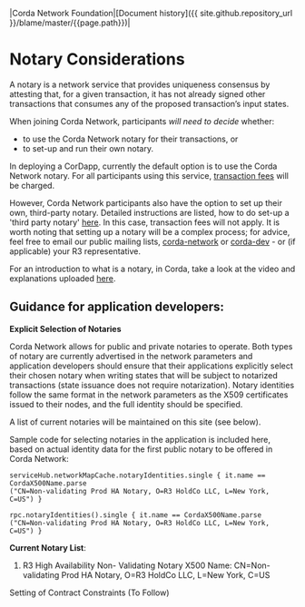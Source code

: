 |Corda Network Foundation|[Document history]({{ site.github.repository_url }}/blame/master/{{page.path}})|

Notary Considerations
=====================

A notary is a network service that provides uniqueness consensus by attesting that, for a given transaction, it has not already signed other transactions that consumes any of the proposed transaction’s input states.

When joining Corda Network, participants *will need to decide* whether:
* to use the Corda Network notary for their transactions, or 
* to set-up and run their own notary.

In deploying a CorDapp, currently the default option is to use the Corda Network notary. For all participants using this service, [transaction fees](https://corda.network/participation/membership-tiers.html) will be charged.

However, Corda Network participants also have the option to set up their own, third-party notary. Detailed instructions are listed, how to do set-up a 'third party notary' [here](https://docs.corda.r3.com/running-a-notary-cluster/toctree.html). In this case, transaction fees will not apply. It is worth noting that setting up a notary will be a complex process; for advice, feel free to email our public mailing lists, [corda-network](https://groups.io/g/corda-network) or [corda-dev](https://groups.io/g/corda-dev) - or (if applicable) your R3 representative.

For an introduction to what is a notary, in Corda, take a look at the video and explanations uploaded [here](https://docs.corda.net/key-concepts-notaries.html). 

Guidance for application developers:
------------------------------------

**Explicit Selection of Notaries**
 
Corda Network allows for public and private notaries to operate. Both types of notary are currently advertised in the network parameters and application developers should ensure that their applications explicitly select their chosen notary when writing states that will be subject to notarized transactions (state issuance does not require notarization). Notary identities follow the same format in the network parameters as the X509 certificates issued to their nodes, and the full identity should be specified.
 
A list of current notaries will be maintained on this site (see below).
 
Sample code for selecting notaries in the application is included here, based on actual identity data for the first public notary to be offered in Corda Network:
 
```// In the flow context.
serviceHub.networkMapCache.notaryIdentities.single { it.name == CordaX500Name.parse
("CN=Non-validating Prod HA Notary, O=R3 HoldCo LLC, L=New York, C=US") }
```
 
```// Via RPC, where rpc is CordaRPCOps.
rpc.notaryIdentities().single { it.name == CordaX500Name.parse
("CN=Non-validating Prod HA Notary, O=R3 HoldCo LLC, L=New York, C=US") }
```

**Current Notary List**:
 
1. R3 High Availability Non- Validating Notary
   X500 Name: CN=Non-validating Prod HA Notary, O=R3 HoldCo LLC, L=New York, C=US
 
Setting of Contract Constraints (To Follow)
